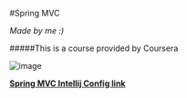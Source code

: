 #Spring MVC

_Made by me :)_

#####This is a course provided by Coursera

![image](http://www.opendart.com/uploads/2daeec64-6b5c-453f-ac19-1e5e2ce4774e.png)

[**Spring MVC Intellij Config link**](https://medium.com/@yuntianhe/create-a-web-project-with-maven-spring-mvc-b859503f74d7)

